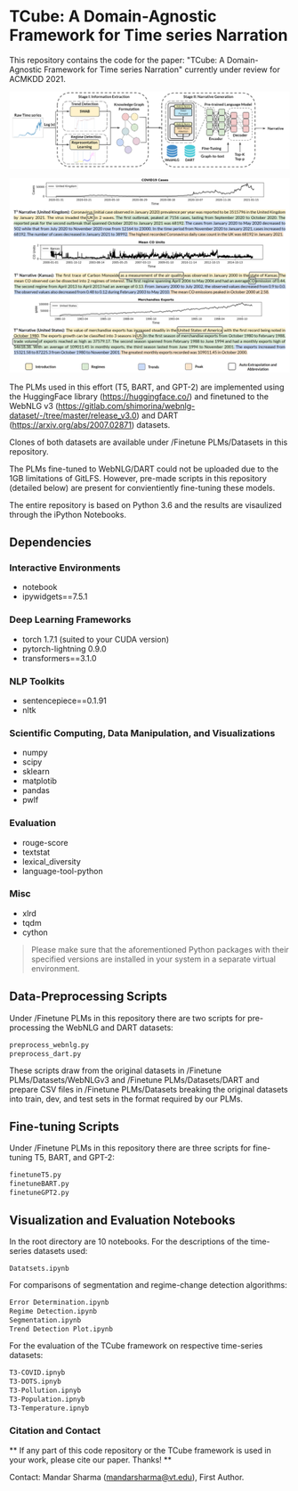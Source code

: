 # TCube: A Domain-Agnostic Framework for Time series Narration

This repository contains the code for the paper: "TCube: A Domain-Agnostic Framework for Time series Narration" currently under review for ACMKDD 2021.

![Alt text](Images/arch2.png?raw=true "The two stage TCube framework: In Stage I, the system extracts trends, regimes, and peaks from the input time series which is formulated into a knowledge graph. In Stage II, a PLM fine-tuned for graph-to-text generation generates the narrative from the input graph.")

![Alt text](Images/ultimate_teaser.png?raw=true "TCube Sample Narratives.")

The PLMs used in this effort (T5, BART, and GPT-2) are implemented using the HuggingFace library (https://huggingface.co/) and finetuned to the WebNLG v3 (https://gitlab.com/shimorina/webnlg-dataset/-/tree/master/release_v3.0) and DART (https://arxiv.org/abs/2007.02871) datasets. 

Clones of both datasets are available under /Finetune PLMs/Datasets in this repository. 

The PLMs fine-tuned to WebNLG/DART could not be uploaded due to the 1GB limitations of GitLFS. However, pre-made scripts in this repository (detailed below) are present for convientiently fine-tuning these models.

The entire repository is based on Python 3.6 and the results are visaulized through the iPython Notebooks.

## Dependencies

### Interactive Environments
- notebook
- ipywidgets==7.5.1

### Deep Learning Frameworks
- torch 1.7.1 (suited to your CUDA version)
- pytorch-lightning 0.9.0
- transformers==3.1.0

### NLP Toolkits
- sentencepiece==0.1.91
- nltk

### Scientific Computing, Data Manipulation, and Visualizations
- numpy
- scipy
- sklearn
- matplotib
- pandas
- pwlf

### Evaluation
- rouge-score
- textstat
- lexical_diversity
- language-tool-python

### Misc
- xlrd
- tqdm
- cython

> Please make sure that the aforementioned Python packages with their specified versions are installed in your system in a separate virtual environment.

## Data-Preprocessing Scripts

Under /Finetune PLMs in this repository there are two scripts for pre-processing the WebNLG and DART datasets:
```
preprocess_webnlg.py
preprocess_dart.py
```
These scripts draw from the original datasets in /Finetune PLMs/Datasets/WebNLGv3 and /Finetune PLMs/Datasets/DART and prepare CSV files in /Finetune PLMs/Datasets breaking the original datasets into train, dev, and test sets in the format required by our PLMs.

## Fine-tuning Scripts
Under /Finetune PLMs in this repository there are three scripts for fine-tuning T5, BART, and GPT-2:
```
finetuneT5.py
finetuneBART.py
finetuneGPT2.py
```

## Visualization and Evaluation Notebooks
In the root directory are 10 notebooks.
For the descriptions of the time-series datasets used:
```
Datatsets.ipynb
```
For comparisons of segmentation and regime-change detection algorithms:
```
Error Determination.ipynb
Regime Detection.ipynb
Segmentation.ipynb
Trend Detection Plot.ipynb
```
For the evaluation of the TCube framework on respective time-series datasets:
```
T3-COVID.ipnyb
T3-DOTS.ipnyb
T3-Pollution.ipnyb
T3-Population.ipnyb
T3-Temperature.ipnyb
```
### Citation and Contact

** If any part of this code repository or the TCube framework is used in your work, please cite our paper. Thanks! **

Contact: Mandar Sharma (mandarsharma@vt.edu), First Author.
 




